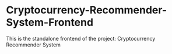 # Cryptocurrency-Recommender-System-Frontend
This is the standalone frontend of the project: Cryptocurrency Recommender System
